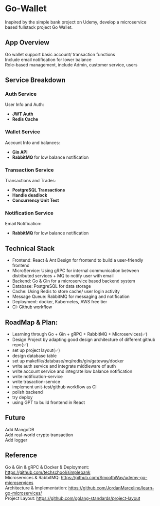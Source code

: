 # Go-Wallet
Inspired by the simple bank project on Udemy, develop a microservice based fullstack project Go Wallet.<br>

## App Overview
Go wallet support basic account/ transaction functions<br>
Include email notification for lower balance<br>
Role-based management, include Admin, customer service, users<br>

## Service Breakdown

### Auth Service
User Info and Auth:
-   **JWT Auth** 
-   **Redis Cache**

### Wallet Service
Account Info and balances:
-   **Gin API**
-   **RabbitMQ** for low balance notification

### Transaction Service
Transactions and Trades:
-   **PostgreSQL Transactions**
-   **Handle deadlock**
-   **Concurrency Unit Test**

### Notification Service
Email Notification:
-   **RabbitMQ** for low balance notification

## Technical Stack
- Frontend: React & Ant Design for frontend to build a user-friendly frontend<br>
- MicroService: Using gRPC for internal communication between distributed services + MQ to notify user with email<br>
- Backend: Go & Gin for a microservice based backend system<br>
- Database: PostgreSQL for data storage<br>
- Cache: Using Redis to store cache/ user login activity<br>
- Message Queue: RabbitMQ for messaging and notification<br>
- Deployment: docker, Kubernetes, AWS free tier<br>
- CI: Github workflow<br>

## RoadMap & Plan:
- Learning through Go + Gin + gRPC + RabbitMQ + Microservices(✅)
- Design Project by adapting good design architecture of different github repo(✅)
- set up project layout(✅)
- design database table
- set up makefile/database/mq/redis/gin/gateway/docker
- write auth service and integrate middleware of auth
- write account service and integrate low balance notification
- write notification-service
- write trasaction-service
- implement unit-test/github workflow as CI
- polish backend
- try deploy
- using GPT to build frontend in React

## Future
Add MangoDB<br>
Add real-world crypto transaction<br>
Add logger<br>

## Reference
Go & Gin & gRPC & Docker & Deployment: https://github.com/techschool/simplebank<br>
Microservices & RabbitMQ: https://github.com/SmoothWay/udemy-go-microservices<br>
Architecture & Implementation: https://github.com/JordanMarcelino/learn-go-microservices/<br>
Project Layout: https://github.com/golang-standards/project-layout<br>